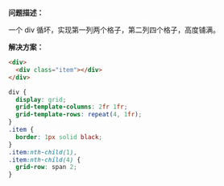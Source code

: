 **问题描述：**

一个 div 循坏，实现第一列两个格子，第二列四个格子，高度铺满。

**解决方案：**

```html
<div>
  <div class="item"></div>
</div>
```

```scss
div {
  display: grid;
  grid-template-columns: 2fr 1fr;
  grid-template-rows: repeat(4, 1fr);
}
.item {
  border: 1px solid black;
}
.item:nth-child(1),
.item:nth-child(4) {
  grid-row: span 2;
}
```
